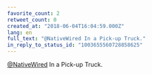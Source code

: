 ```yaml
---
favorite_count: 2
retweet_count: 0
created_at: "2018-06-04T16:04:59.000Z"
lang: en
full_text: "@NativeWired In a Pick-up Truck."
in_reply_to_status_id: "1003655560728858625"
---
```


[@NativeWired](https://twitter.com/NativeWired) In a Pick-up Truck.
